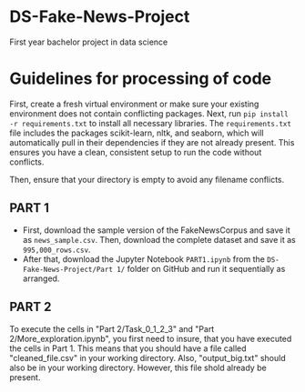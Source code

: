 # DS-Fake-News-Project
First year bachelor project in data science 


# Guidelines for processing of code
First, create a fresh virtual environment or make sure your existing environment does not contain conflicting packages. Next, run `pip install -r requirements.txt` to install all necessary libraries. The `requirements.txt` file includes the packages scikit-learn, nltk, and seaborn, which will automatically pull in their dependencies if they are not already present. This ensures you have a clean, consistent setup to run the code without conflicts.

Then, ensure that your directory is empty to avoid any filename conflicts.

## PART 1
- First, download the sample version of the FakeNewsCorpus and save it as `news_sample.csv`. Then, download the complete dataset and save it as `995,000_rows.csv`.
- After that, download the Jupyter Notebook `PART1.ipynb` from the `DS-Fake-News-Project/Part 1/` folder on GitHub and run it sequentially as arranged.

## PART 2
To execute the cells in "Part 2/Task_0_1_2_3" and "Part 2/More_exploration.ipynb", you first need to insure, that you have executed the cells in Part 1. This means that you should have a file called "cleaned_file.csv" in your working directory. Also, "output_big.txt" should also be in your working directory. However, this file shold already be present. 

